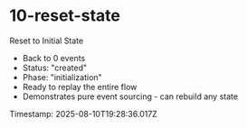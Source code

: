 # 10-reset-state

Reset to Initial State

- Back to 0 events
- Status: "created"
- Phase: "initialization"
- Ready to replay the entire flow
- Demonstrates pure event sourcing - can rebuild any state

Timestamp: 2025-08-10T19:28:36.017Z